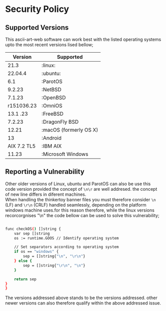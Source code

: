 # Security Policy

## Supported Versions

This ascii-art-web software can work best with the listed operating systems upto the most recent versions lised bellow;

| Version      | Supported                     |
| ------------ | ----------------------------- |
| 21.3         | :linux:                       |
| 22.04.4      | :ubuntu:                      |
| 6.1          | :ParotOS                      |
| 9.2.23       | :NetBSD                       |
| 7.1.23       | :OpenBSD                      |
| r151036.23   | :OmniOS                       |
| 13.1 .23     | :FreeBSD                      |
| 7.2.23       | :DragonFly BSD                |
| 12.21        | :macOS (formerly OS X)        |
| 13           | :Android                      |
| AIX 7.2 TL5  | :IBM AIX                      |
| 11.23        | :Microsoft Windows            |

## Reporting a Vulnerability

Other older versions of Linux, ubuntu and ParotOS can also be use this code version provided the concept of `\n\r` are well addresed. the concept of new line differs in diferent machines. <br> When handling the thinkertoy banner files you must therefore consider `\n` (LF) and `\r\n` (CRLF) handled seamlessly, depending on the platform windows machine uses.for this reason therefore, while the linux versions recorcorgnises "\n" the code bellow can be used to solve this vulnerability;

``` bash

func checkOS() []string {
	var sep []string
	os := runtime.GOOS // Identify operating system

	// Set separators according to operating system
	if os == "windows" {
		sep = []string{"\n", "\r\n"}
	} else {
		sep = []string{"\r\n", "\n"}
	}

	return sep
} 
}

 ```
 The versions addressed above stands to be the versions addressed. other newer versions can also therefore qualify within the above addressed issue.
